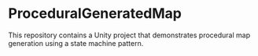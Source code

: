 # ProceduralGeneratedMap
This repository contains a Unity project that demonstrates procedural map generation using a state machine pattern. 
